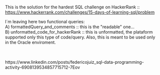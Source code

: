 This is the solution for the hardest SQL challenge on HackerRank ::  <br>  https://www.hackerrank.com/challenges/15-days-of-learning-sql/problem

I´m leaving here two functional queries:
<br>
  A) formattedQuery_and_comments :: this is the "readable" one...
<br>
  B) unformatted_code_for_hackerRank :: this is unformatted, the plataform supported only this type of code/query. Also, this is meant to be used only in the Oracle enviroment. 

<br>
<br>
https://www.linkedin.com/posts/federicojuiz_sql-data-programming-activity-6908139534857715712-7Eov

